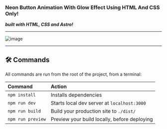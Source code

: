 ### Neon Button Animation With Glow Effect Using HTML And CSS Only!

***built with HTML, CSS and Astro!***

--------------------------------------------------------------------------

![image](https://github.com/HankTech/neon-button-animation/assets/45723675/60402de7-8de7-45e4-b436-5f750574f3de)



--------------------------------------------------------------------------


## 🛠️ Commands

All commands are run from the root of the project, from a terminal:

| Command                   | Action                                           |
| :------------------------ | :----------------------------------------------- |
| `npm install`             | Installs dependencies                            |
| `npm run dev`             | Starts local dev server at `localhost:3000`      |
| `npm run build`           | Build your production site to `./dist/`          |
| `npm run preview`         | Preview your build locally, before deploying     |
